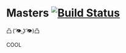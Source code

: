 # Masters [![Build Status](https://travis-ci.com/CorrieScheepers/Masters.svg?token=VHzQ8zBVzz6uJdUCNUyn&branch=master)](https://travis-ci.com/CorrieScheepers/Masters.svg?token=VHzQ8zBVzz6uJdUCNUyn&branch=master)

凸 ( ͡👁️ ͜ʖ ͡👁️)凸

COOL
